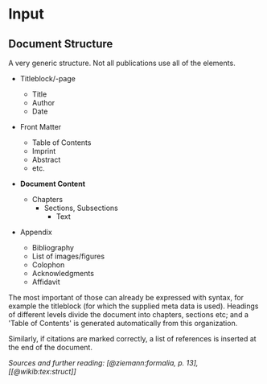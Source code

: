 # Input


## Document Structure

A very generic structure. Not all publications use all of the elements.

- Titleblock/-page
    * Title
    * Author
    * Date

- Front Matter
    * Table of Contents
    * Imprint
    * Abstract
    * etc.

- **Document Content**
    * Chapters
        * Sections, Subsections
            * Text

- Appendix
    * Bibliography
    * List of images/figures
    * Colophon
    * Acknowledgments
    * Affidavit


The most important of those can already be expressed with syntax, for example the titleblock (for which the supplied meta data is used). 
Headings of different levels divide the document into chapters, sections etc; 
and a 'Table of Contents' is generated automatically from this organization.

Similarly, if citations are marked correctly, a list of references is inserted at the end of the document.

<!-- The rest of the front matter can to date

a) either be created using **`TeX`**
b) by starting the document with a second-level heading before any top-level heading ('Chapter 0') -->

*Sources and further reading: [@ziemann:formalia, p. 13], [[@wikib:tex:struct]]*
